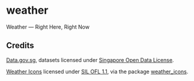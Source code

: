 # weather

Weather — Right Here, Right Now

## Credits

[Data.gov.sg](https://data.gov.sg/), datasets licensed under [Singapore Open Data License](https://data.gov.sg/open-data-licence).

[Weather Icons](https://erikflowers.github.io/weather-icons/) licensed under [SIL OFL 1.1](http://scripts.sil.org/OFL), via the package [weather_icons](https://pub.dev/packages/weather_icons).
